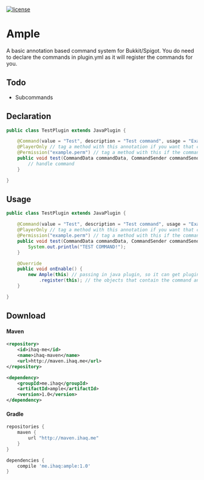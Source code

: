 [![license](https://img.shields.io/github/license/mashape/apistatus.svg) ](LICENSE)

# Ample
A basic annotation based command system for Bukkit/Spigot. You do need to declare the commands in plugin.yml as it will register the commands for you.

## Todo
* Subcommands

## Declaration

```java
public class TestPlugin extends JavaPlugin {

    @Command(value = "Test", description = "Test command", usage = "Example usage.", alias = {"tst","t"}) //every command method needs this annotation
    @PlayerOnly // tag a method with this annotation if you want that command to be run by a player only
    @Permission("example.perm") // tag a method with this if the command has a permission requirement
    public void test(CommandData commandData, CommandSender commandSender, String[] args) {
        // handle command
    }

}
```

## Usage
```java
public class TestPlugin extends JavaPlugin {

    @Command(value = "Test", description = "Test command", usage = "Example usage.", alias = {"tst","t"}) //every command method needs this annotation
    @PlayerOnly // tag a method with this annotation if you want that command to be run by a player only
    @Permission("example.perm") // tag a method with this if the command has a permission requirement
    public void test(CommandData commandData, CommandSender commandSender, String[] args) {
        System.out.println("TEST COMMAND!");
    }

    @Override
    public void onEnable() {
        new Ample(this) // passing in java plugin, so it can get plugin name
            .register(this); // the objects that contain the command annotated methods
    }

}
```

## Download

#### Maven
```xml
<repository>
    <id>ihaq-me</id>
    <name>ihaq-maven</name>
    <url>http://maven.ihaq.me</url>
</repository>

<dependency>
    <groupId>me.ihaq</groupId>
    <artifactId>ample</artifactId>
    <version>1.0</version>
</dependency>
```

#### Gradle
```gradle
repositories {
    maven {
        url "http://maven.ihaq.me"
    }
}

dependencies {
    compile 'me.ihaq:ample:1.0'
}
```